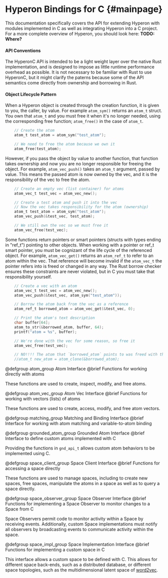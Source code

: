 
Hyperon Bindings for C                         {#mainpage}
============

This documentation specifically covers the API for extending Hyperon with modules implemented in C as well as integrating Hyperon into a C project.  For a more complete overview of Hyperon, you should look here:  **TODO: Where?**

#### API Conventions

The HyperonC API is intended to be a light weight layer over the native Rust implementation, and is designed to impose as little runtime performance overhead as possible.  It is not necessary to be familiar with Rust to use HyperonC, but it might clarify the paterns because some of the API semantics come directly from ownership and borrowing in Rust.

#### Object Lifecycle Pattern

When a Hyperon object is created through the creation function, it is given to you, the caller, by value.  For example `atom_sym()` returns an `atom_t` struct.  You own that `atom_t` and you must free it when it's no longer needed, using the corresponding free function; `atom_free()` in the case of `atom_t`.

```C
    // Create the atom
    atom_t test_atom = atom_sym("test_atom");

    // We need to free the atom because we own it
    atom_free(test_atom);
```

However, if you pass the object by value to another function, that function takes ownership and now you are no longer responsible for freeing the object.  For example, `atom_vec_push()` takes an `atom_t` argument, passed by value.  This means the passed atom is now owned by the vec, and it is the responsibility of the vec to free the atom.

```C
    // Create an empty vec (list container) for atoms
    atom_vec_t test_vec = atom_vec_new();

    // Create a test atom and push it into the vec
    // Now the vec takes responsibility for the atom (ownership)
    atom_t test_atom = atom_sym("test_atom");
    atom_vec_push(&test_vec, test_atom);

    // We still own the vec so we must free it
    atom_vec_free(test_vec);
```

Some functions return pointers or smart pointers (structs with types ending in "ref_t") pointing to other objects.  When working with a pointer or ref_t smart pointer, you must be cognizant of the life cycle of the referenced object.  For example, `atom_vec_get()` returns an `atom_ref_t` to refer to an atom within the vec.  That reference will become invalid if the `atom_vec_t` the pointer refers into is freed or changed in any way.  The Rust borrow checker ensures these constraints are never violated, but in C you must take that responsibility yourself.

```C
    // Create a vec with an atom
    atom_vec_t test_vec = atom_vec_new();
    atom_vec_push(&test_vec, atom_sym("test_atom"));

    // Borrow the atom back from the vec as a reference
    atom_ref_t borrowed_atom = atom_vec_get(&test_vec, 0);

    // Print the atom's text description
    char buffer[64];
    atom_to_str(&borrowed_atom, buffer, 64);
    printf("atom = %s", buffer);

    // We're done with the vec for some reason, so free it
    atom_vec_free(test_vec);

    // NO!!!! The atom that `borrowed_atom` points to was freed with the vec
    //atom_t new_atom = atom_clone(&borrowed_atom);
```

[//]: # (Atom Interface)

@defgroup atom_group Atom Interface
@brief Functions for working directly with atoms

These functions are used to create, inspect, modify, and free atoms.

[//]: # (Atom Vec Interface)

@defgroup atom_vec_group Atom Vec Interface
@brief Functions for working with vectors (lists) of atoms

These functions are used to create, access, modify, and free atom vectors.

[//]: # (Matching and Binding Interface)

@defgroup matching_group Matching and Binding Interface
@brief Interface for working with atom matching and variable-to-atom binding

[//]: # (Grounded Atom Interface)

@defgroup grounded_atom_group Grounded Atom Interface
@brief Interface to define custom atoms implemented with C

Providing the functions in `gnd_api_t` allows custom atom behaviors to be implemented using C.

[//]: # (Space Client Interface)

@defgroup space_client_group Space Client Interface
@brief Functions for accessing a space directly

These functions are used to manage spaces, including to create new spaces, free spaces, manipulate the atoms in a space as well as to query a space directly.

[//]: # (Space Observer Interface)

@defgroup space_observer_group Space Observer Interface
@brief Functions for implementing a Space Observer to monitor changes to a Space from C

Space Observers permit code to monitor activity within a Space by receiving events.  Additionally, custom Space implementations must notify all observers by broadcasting events to communicate activity within the space.

[//]: # (Space Implementation Interface)

@defgroup space_impl_group Space Implementation Interface
@brief Functions for implementing a custom space in C

This interface allows a custom space to be defined with C.  This allows for different space back-ends, such as a distributed database, or different space topologies, such as the multidimensional latent space of [word2vec](https://en.wikipedia.org/wiki/Word2vec).


